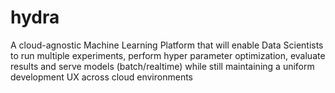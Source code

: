 # hydra
A cloud-agnostic Machine Learning Platform that will enable Data Scientists to run multiple experiments, perform hyper parameter optimization, evaluate results and serve models (batch/realtime) while still maintaining a uniform development UX across cloud environments 

